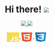 <div align="center">
   <h1>Hi there! 
   <img src="https://media.giphy.com/media/hvRJCLFzcasrR4ia7z/giphy.gif" width="25px"></h1>
</div>

<div align="center">
   <a href="https://github.com/BoBSZIN">
   <img height="150em" src="https://github-readme-stats.vercel.app/api?username=bobszin&count_private=true&show_icons=true&hide=stars&theme=radical"/>
   <img height="150em" src="https://github-readme-stats.vercel.app/api/top-langs/?username=bobszin&layout=compact&theme=radical"/>
</div>

   <div style="display: inline_block" align="center"><br>
      <img align="center" alt="Gabs-Js" height="30" width="40" src="https://raw.githubusercontent.com/devicons/devicon/master/icons/javascript/javascript-plain.svg">
      <img align="center" alt="Gabs-HTML" height="30" width="40" src="https://raw.githubusercontent.com/devicons/devicon/master/icons/html5/html5-original.svg">
      <img align="center" alt="Gabs-CSS" height="30" width="40" src="https://raw.githubusercontent.com/devicons/devicon/master/icons/css3/css3-original.svg">
   </div>
